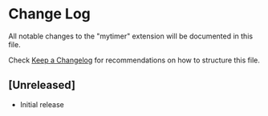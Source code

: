 # Change Log
All notable changes to the "mytimer" extension will be documented in this file.

Check [Keep a Changelog](http://keepachangelog.com/) for recommendations on how to structure this file.

## [Unreleased]
- Initial release